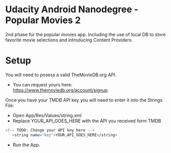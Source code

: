 # Udacity Android Nanodegree - Popular Movies 2



2nd phase for the popular movies app.  Including the use of local DB to store favorite movie selections and introducing Content Providers.


# Setup

You will need to posess a valid TheMovieDB.org API.
  - You can request yours here: https://www.themoviedb.org/account/signup

Once you have your TMDB API key you will need to enter it into the Strings File:
  - Open App/Res/Values/string.xml
  - Replace YOUR_API_GOES_HERE with the API you received form TMDB
 ```sh
<!-- TODO: Change your API key here -->
    <string name="key">YOUR_API_GOES_HERE</string>
```
  - Run the App.
